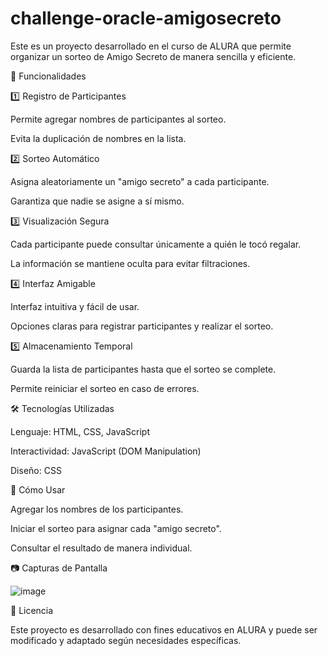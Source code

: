 # challenge-oracle-amigosecreto

Este es un proyecto desarrollado en el curso de ALURA que permite organizar un sorteo de Amigo Secreto de manera sencilla y eficiente.

🚀 Funcionalidades

1️⃣ Registro de Participantes

Permite agregar nombres de participantes al sorteo.

Evita la duplicación de nombres en la lista.

2️⃣ Sorteo Automático

Asigna aleatoriamente un "amigo secreto" a cada participante.

Garantiza que nadie se asigne a sí mismo.

3️⃣ Visualización Segura

Cada participante puede consultar únicamente a quién le tocó regalar.

La información se mantiene oculta para evitar filtraciones.

4️⃣ Interfaz Amigable

Interfaz intuitiva y fácil de usar.

Opciones claras para registrar participantes y realizar el sorteo.

5️⃣ Almacenamiento Temporal

Guarda la lista de participantes hasta que el sorteo se complete.

Permite reiniciar el sorteo en caso de errores.

🛠️ Tecnologías Utilizadas

Lenguaje: HTML, CSS, JavaScript

Interactividad: JavaScript (DOM Manipulation)

Diseño: CSS

📌 Cómo Usar

Agregar los nombres de los participantes.

Iniciar el sorteo para asignar cada "amigo secreto".

Consultar el resultado de manera individual.

📷 Capturas de Pantalla

![image](https://github.com/user-attachments/assets/00d359d0-3a93-4764-97eb-f5e265910e81)


📜 Licencia

Este proyecto es desarrollado con fines educativos en ALURA y puede ser modificado y adaptado según necesidades específicas.


